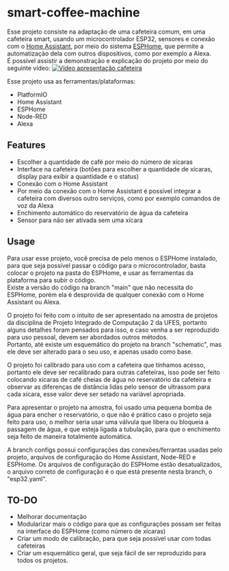 # smart-coffee-machine

Esse projeto consiste na adaptação de uma cafeteira comum, em uma cafeteira smart, usando um microcontrolador ESP32, sensores e conexão com o [Home Assistant](https://www.home-assistant.io/), por meio do sistema [ESPHome](https://esphome.io/),
que permite a automatização dela com outros dispositivos, como por exemplo a Alexa.</br>
É possível assistir a demonstração e explicação do projeto por meio do seguinte vídeo:
[![Vídeo apresentação cafeteira](https://img.youtube.com/vi/JX29TkHWjt0/0.jpg)](https://www.youtube.com/watch?v=JX29TkHWjt0)

Esse projeto usa as ferramentas/plataformas:
- PlatformIO
- Home Assistant
- ESPHome
- Node-RED
- Alexa

## Features

- Escolher a quantidade de café por meio do número de xícaras
- Interface na cafeteira (botões para escolher a quantidade de xícaras, display para exibir a quantidade e o status)
- Conexão com o Home Assistant
- Por meio da conexão com o Home Assistant é possível integrar a cafeteira com diversos outro serviços, como por exemplo comandos de voz da Alexa
- Enchimento automático do reservatório de água da cafeteira
- Sensor para não ser ativada sem uma xícara

## Usage

Para usar esse projeto, você precisa de pelo menos o ESPHome instalado, para que seja possível passar o código para o microcontrolador, basta colocar o projeto na pasta do ESPHome, e usar as ferramentas da plataforma para subir o código.</br>
Existe a versão do código na branch "main" que não necessita do ESPHome, porém ela é desprovida de qualquer conexão com o Home Assistant ou Alexa.</br>

O projeto foi feito com o intuito de ser apresentado na amostra de projetos da disciplina de Projeto Integrado de Computação 2 da UFES, portanto alguns detalhes foram pensados para isso, e caso venha a ser reproduzido para uso pessoal, devem ser abordados outros métodos.</br>
Portanto, até existe um esquemático do projeto na branch "schematic", mas ele deve ser alterado para o seu uso, e apenas usado como base.</br>

O projeto foi calibrado para uso com a cafeteira que tínhamos acesso, portanto ele deve ser recalibrado para outras cafeteiras, isso pode ser feito colocando xícaras de café cheias de água no reservatório da cafeteira e observar as diferenças de distância lidas pelo sensor de ultrassom para cada xícara,
esse valor deve ser setado na variável apropriada.</br>

Para apresentar o projeto na amostra, foi usado uma pequena bomba de água para encher o reservatório, o que não é prático caso o projeto seja feito para uso, o melhor seria usar uma válvula que libera ou bloqueia a passagem de água, e que esteja ligada a tubulação,
para que o enchimento seja feito de maneira totalmente automática.</br>

A branch configs possui configurações das conexões/ferrantas usadas pelo projeto, arquivos de configuração do Home Assistant, Node-RED e ESPHome. Os arquivos de configuração do ESPHome estão desatualizados, o arquivo correto de configuração é o que está
presente nesta branch, o "esp32.yaml".

## TO-DO

- Melhorar documentação
- Modularizar mais o código para que as configurações possam ser feitas na interface do ESPHome (como número de xícaras)
- Criar um modo de calibração, para que seja possível usar com todas cafeteiras
- Criar um esquemático geral, que seja fácil de ser reproduzido para todos os projetos.
